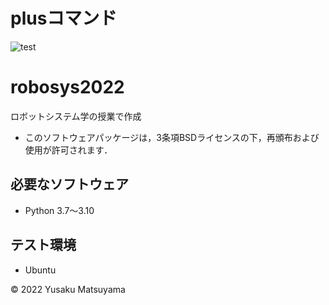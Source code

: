 # plusコマンド
![test](https://github.com/matsuyamayusaku/robosys2022/actions/workflows/test.yml/badge.svg)

# robosys2022
ロボットシステム学の授業で作成

* このソフトウェアパッケージは，3条項BSDライセンスの下，再頒布および使用が許可されます．

## 必要なソフトウェア
* Python 3.7～3.10

## テスト環境
* Ubuntu

© 2022 Yusaku Matsuyama
